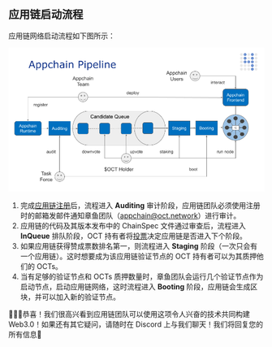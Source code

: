 ## 应用链启动流程

应用链网络启动流程如下图所示：

![启动流程](../../guides/appchain_pipeline.png)

1. 完成[应用链注册](./appchain-register.md)后，流程进入 **Auditing** 审计阶段，应用链团队必须使用注册时的邮箱发邮件通知章鱼团队（appchain@oct.network）进行审计。
2. 应用链的代码及其版本发布中的 ChainSpec 文件通过审查后，流程进入 **InQueue** 排队阶段，OCT 持有者将[投票](./voting-appchain.md)决定应用链是否进入下个阶段。
3. 如果应用链获得赞成票数排名第一，则流程进入 **Staging** 阶段（一次只会有一个应用链）。这时想要成为该应用链验证节点的 OCT 持有者可以为其质押他们的 OCTs。
4. 当有足够的验证节点和 OCTs 质押数量时，章鱼团队会运行几个验证节点作为启动节点，启动应用链网络，这时流程进入 **Booting** 阶段，应用链会生成区块，并可以加入新的验证节点。

🎉🎉🎉恭喜！我们很高兴看到应用链团队可以使用这项令人兴奋的技术共同构建 Web3.0！如果还有其它疑问，请随时在 Discord 上与我们聊天！我们将回复您的所有信息🤟